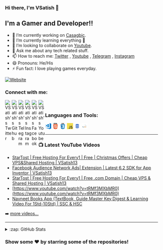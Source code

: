 ### Hi there, I'm VSatish 👋

## I'm a Gamer and Developer!!

- 🔭 I’m currently working on [Casagbic](https://casagbic.com/).
- 🌱 I’m currently learning  everything 🤣
- 👯 I’m looking to collaborate on [Youtube](https://youtube.com/vsatish13).
- 💬 Ask me about any tech related stuff.
- 📫 How to reach me: [Twitter](https://twitter.com/vsatish13_yt) , [Youtube](https://youtube.com/VSatish13) , [Telegram](https://telegram.com/VSatish) , [Instagram](https://instagram.com/VSatish13)
- 😄 Pronouns: He/His
- ⚡ Fun fact: I love playing games everyday.

[![Website](https://img.shields.io/website?label=casagbic.com&style=for-the-badge&url=https%3A%2F%2Fcasagbic.com)](https://casagbic.com)

### Connect with me:

<a href="https://twitter.com/VSatish13_Yt">
  <img align="left" alt="VSatish's Twitter" width="22px" src="https://cdn.jsdelivr.net/npm/simple-icons@v3/icons/twitter.svg" />
</a>
<a href="https://github.com/vsatish13">
  <img align="left" alt="VSatish's Github" width="22px" src="https://cdn.jsdelivr.net/npm/simple-icons@v3/icons/github.svg" />
</a>
<a href="https://t.me/vsatish">
  <img align="left" alt="VSatish's Telegram" width="22px" src="https://cdn.jsdelivr.net/npm/simple-icons@v3/icons/telegram.svg" />
</a>
<a href="https://instagram.com/vsatish13/">
  <img align="left" alt="VSatish's Instagram" width="22px" src="https://cdn.jsdelivr.net/npm/simple-icons@v3/icons/instagram.svg" />
</a>
<a href="https://www.facebook.com/vsatish13/">
  <img align="left" alt="VSatish's Facebook" width="22px" src="https://cdn.jsdelivr.net/npm/simple-icons@v3/icons/facebook.svg" />
</a>
<a href="https://www.youtube.com/vsatish13/">
  <img align="left" alt="VSatish's Youtube" width="22px" src="https://cdn.jsdelivr.net/npm/simple-icons@v3/icons/youtube.svg" />
</a>
</br>

### Languages and Tools:

<code><img height="20" alt="Visual Studio Code" src="https://raw.githubusercontent.com/github/explore/80688e429a7d4ef2fca1e82350fe8e3517d3494d/topics/visual-studio-code/visual-studio-code.png" /></code>
<code><img height="20" alt="HTML5" src="https://raw.githubusercontent.com/github/explore/80688e429a7d4ef2fca1e82350fe8e3517d3494d/topics/html/html.png" /></code>
<code><img height="20" alt="CSS3" src="https://raw.githubusercontent.com/github/explore/80688e429a7d4ef2fca1e82350fe8e3517d3494d/topics/css/css.png" /></code>
<code><img height="20" alt="JavaScript" src="https://raw.githubusercontent.com/github/explore/80688e429a7d4ef2fca1e82350fe8e3517d3494d/topics/javascript/javascript.png"></code>
<code><img height="20" alt="SQL" src="https://raw.githubusercontent.com/github/explore/80688e429a7d4ef2fca1e82350fe8e3517d3494d/topics/sql/sql.png"></code>
<code><img height="20" alt="MySQL" src="https://raw.githubusercontent.com/github/explore/80688e429a7d4ef2fca1e82350fe8e3517d3494d/topics/mysql/mysql.png"></code>    

---

### 📺 Latest YouTube Videos

<!-- YOUTUBE:START -->
- [StarTost | Free Hosting For Every1 | Free | Christmas Offers | Cheap VPS&Shared Hosting | VSatish13](https://www.youtube.com/watch?v=wbTw3-wJzTw)
- [Facebook Audience Network Ads| Extension | Latest 6.2 SDK for App Inventor | VSatish13](https://www.youtube.com/watch?v=XGl9FIz3-kA)
- [StarTost | Free Hosting For Every1 | Free .com Domain | Cheap VPS & Shared Hosting | VSatish13](https://www.youtube.com/watch?v=mk2YcufIVD4)
- [https://www.youtube.com/watch?v=tRMf3MXbMR0](https://www.youtube.com/watch?v=tRMf3MXbMR0)
- [Navneet Books App (TextBook, Guide,Master Key,Digest & Learning Video For 1Std-10Std) | SSC & HSC](https://www.youtube.com/watch?v=HP0KtTxZoRI)
<!-- YOUTUBE:END -->

➡️ [more videos...](https://youtube.com/vsatish13)

---

<details>
  <summary>:zap: GitHub Stats</summary>

  <a href="https://github.com/vsatish13">
  <img align="center" src="https://github-readme-stats.vercel.app/api/top-langs/?username=vsatish13&theme=dark&hide_langs_below=1" />
</a>
<a href="https://github.com/vsatish13">
 <img align="center" src="https://github-readme-stats.vercel.app/api?username=vsatish13&show_icons=true&theme=dark&line_height=27" alt="Pawan's github stats"/>
</a>
</details>

### Show some ❤️ by starring some of the repositories!

[twitter]: https://twitter.com/VSatish13_Yt
[youtube]: https://youtube.com/VSatish13
[instagram]: https://instagram.com/VSatish13_Yt
[facebook]: https://facebook.com/VSatish13
